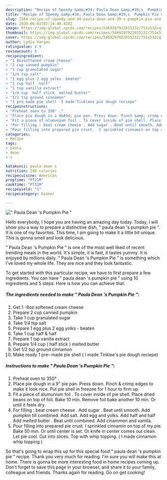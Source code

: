 ```yaml
---
description: "Recipe of Speedy &amp;#34; Paula Dean &amp;#39;s  Pumpkin Pie &amp;#34;"
title: "Recipe of Speedy &amp;#34; Paula Dean &amp;#39;s  Pumpkin Pie &amp;#34;"
slug: 2584-recipe-of-speedy-and-34-paula-dean-and-39-s-pumpkin-pie-and-34
date: 2020-06-02T07:14:40.418Z
image: https://img-global.cpcdn.com/recipes/5469297922015232/751x532cq70/paula-dean-s-pumpkin-pie-recipe-main-photo.jpg
thumbnail: https://img-global.cpcdn.com/recipes/5469297922015232/751x532cq70/paula-dean-s-pumpkin-pie-recipe-main-photo.jpg
cover: https://img-global.cpcdn.com/recipes/5469297922015232/751x532cq70/paula-dean-s-pumpkin-pie-recipe-main-photo.jpg
author: Lydia Vargas
ratingvalue: 4.9
reviewcount: 9
recipeingredient:
- "1 8ozsoftened cream cheese"
- "2 cup canned pumpkin"
- "1 cup granulated sugar"
- "1/4 tsp salt"
- "1 egg plus 2 egg yolks  beaten"
- "1 cup half  half"
- "1 tsp vanilla extract"
- "1/4 cup  half stick  melted butter"
- "1/2 tsp ground cinnamon"
- "1 pre made pie shell  I made Tinklees pie dough reciepe"
recipeinstructions:
- "Preheat oven to 350° ."
- "Place pie dough in a 9&#34; pie pan. Press down. Pinch &amp; crimp edges to make it look nice. Put pie shell in freezee for 1 hour to firm up."
- "Fit a piece of alumunium foil . To cover inside of pie shell. Place dried beans on top of foil. Bake 10 min. Remove foil bake another 10 min. Or until it feels dry."
- "For filling : beat cream cheese . Add sugar . Beat until smooth. Add pumpkin till combined. Add salt. Add egg and yolks. Add half and half Add melted butter . Beat until combined. Add cinammon and vanilla."
- "Pour filling into prepared pie crust.  I sprinkled cinnamin on top of my pie. Bake 50 min. Or until center is set. Or knife in center comes out clean. Let pie cool. Cut into slices. Top with whip topping. ( I made cinnamon whip topping )"
categories:
- Recipe
tags:
- paula
- dean
- s

katakunci: paula dean s 
nutrition: 246 calories
recipecuisine: American
preptime: "PT21M"
cooktime: "PT31M"
recipeyield: "1"
recipecategory: Dinner

---
```



![&#34; Paula Dean &#39;s  Pumpkin Pie &#34;](https://img-global.cpcdn.com/recipes/5469297922015232/751x532cq70/paula-dean-s-pumpkin-pie-recipe-main-photo.jpg)

Hello everybody, I hope you are having an amazing day today. Today, I will show you a way to prepare a distinctive dish, &#34; paula dean &#39;s  pumpkin pie &#34;. It is one of my favorites. This time, I am going to make it a little bit unique. This is gonna smell and look delicious.



&#34; Paula Dean &#39;s  Pumpkin Pie &#34; is one of the most well liked of recent trending meals in the world. It's simple, it is fast, it tastes yummy. It is enjoyed by millions daily. &#34; Paula Dean &#39;s  Pumpkin Pie &#34; is something which I've loved my whole life. They are nice and they look fantastic.


To get started with this particular recipe, we have to first prepare a few ingredients. You can have &#34; paula dean &#39;s  pumpkin pie &#34; using 10 ingredients and 5 steps. Here is how you can achieve that.

<!--inarticleads1-->

##### The ingredients needed to make &#34; Paula Dean &#39;s  Pumpkin Pie &#34;:

1. Get 1 -8oz.softened cream cheese
1. Prepare 2 cup canned pumpkin
1. Take 1 cup granulated sugar
1. Take 1/4 tsp salt
1. Prepare 1 egg plus 2 egg yolks - beaten
1. Take 1 cup half &amp; half
1. Prepare 1 tsp vanilla extract
1. Prepare 1/4 cup ( half stick ) melted butter
1. Get 1/2 tsp ground cinnamon
1. Make ready 1 pre- made pie shell ( I made Tinklee&#39;s pie dough reciepe)




<!--inarticleads2-->

##### Instructions to make &#34; Paula Dean &#39;s  Pumpkin Pie &#34;:

1. Preheat oven to 350° .
1. Place pie dough in a 9&#34; pie pan. Press down. Pinch &amp; crimp edges to make it look nice. Put pie shell in freezee for 1 hour to firm up.
1. Fit a piece of alumunium foil . To cover inside of pie shell. Place dried beans on top of foil. Bake 10 min. Remove foil bake another 10 min. Or until it feels dry.
1. For filling : beat cream cheese . Add sugar . Beat until smooth. Add pumpkin till combined. Add salt. Add egg and yolks. Add half and half Add melted butter . Beat until combined. Add cinammon and vanilla.
1. Pour filling into prepared pie crust.  I sprinkled cinnamin on top of my pie. Bake 50 min. Or until center is set. Or knife in center comes out clean. Let pie cool. Cut into slices. Top with whip topping. ( I made cinnamon whip topping )




So that's going to wrap this up for this special food &#34; paula dean &#39;s  pumpkin pie &#34; recipe. Thank you very much for reading. I'm sure you will make this at home. There is gonna be more interesting food in home recipes coming up. Don't forget to save this page in your browser, and share it to your family, colleague and friends. Thanks again for reading. Go on get cooking!
